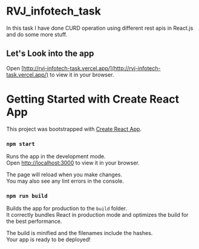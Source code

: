 # RVJ_infotech_task
In this task I have done CURD operation using different rest apis in React.js  and do some more stuff.

## Let's Look into the app
Open [http://rvj-infotech-task.vercel.app/](http://rvj-infotech-task.vercel.app/) to view it in your browser.

# Getting Started with Create React App

This project was bootstrapped with [Create React App]().

### `npm start`

Runs the app in the development mode.\
Open [http://localhost:3000](http://localhost:3000) to view it in your browser.

The page will reload when you make changes.\
You may also see any lint errors in the console.

### `npm run build`

Builds the app for production to the `build` folder.\
It correctly bundles React in production mode and optimizes the build for the best performance.

The build is minified and the filenames include the hashes.\
Your app is ready to be deployed!

